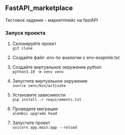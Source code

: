 ## FastAPI_marketplace
Тестовое задание - маркетплейс на fastAPI


### Запуск проекта
1. Склонируйте проект  
`git clone`  

2. Создайте файл .env по аналогии с env-exapmle.txt

3. Создайте виртуальное окружение python  
`python3.10 -m venv venv`  

4. Запустите виртуальное окружение  
`source venv/bin/activate`  

5. Установите зависимости  
`pip install -r requirements.txt`  

6. Проведите миграции  
`alembic upgrade head`  

7. Запустите проект  
`uvicorn app.main:app --reload`  